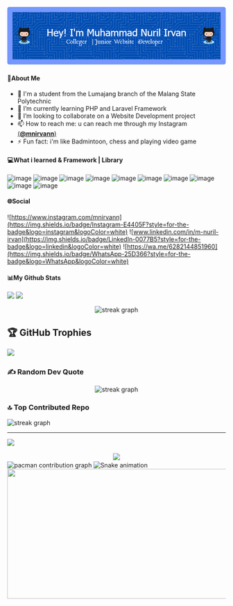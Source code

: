 ![M. Nuril Irvan](img/github-header-image.png)

<!--
**MNIrvan/MNIrvan** is a ✨ _special_ ✨ repository because its `README.md` (this file) appears on your GitHub profile.

Here are some ideas to get you started:

- 🔭 I’m currently working on ...
- 🌱 I’m currently learning ...
- 👯 I’m looking to collaborate on ...
- 🤔 I’m looking for help with ...
- 💬 Ask me about ...
- 📫 How to reach me: ...
- 😄 Pronouns: ...
- ⚡ Fun fact: ...
-->

#### 💫About Me
- 🔭 I'm a student from the Lumajang branch of the Malang State Polytechnic
- 🌱 I’m currently learning PHP and Laravel Framework
- 👯 I’m looking to collaborate on a Website Development project
- 📫 How to reach me: u can reach me through my Instagram [(**@mnirvann**)](https://instagram.com/mnirvann)
- ⚡ Fun fact: i'm like Badmintoon, chess and playing video game

#### 💻What i learned & Framework | Library

![image](    https://img.shields.io/badge/HTML5-E34F26?style=for-the-badge&logo=html5&logoColor=white) ![image](https://img.shields.io/badge/CSS3-1572B6?style=for-the-badge&logo=css3&logoColor=white) ![image](https://img.shields.io/badge/PHP-777BB4?style=for-the-badge&logo=php&logoColor=white) ![image](https://img.shields.io/badge/Bootstrap-563D7C?style=for-the-badge&logo=bootstrap&logoColor=white) ![image](https://img.shields.io/badge/Chart%20js-FF6384?style=for-the-badge&logo=chartdotjs&logoColor=white) ![image](https://img.shields.io/badge/Codeigniter-EF4223?style=for-the-badge&logo=codeigniter&logoColor=white) ![image](https://img.shields.io/badge/Font_Awesome-339AF0?style=for-the-badge&logo=fontawesome&logoColor=white) ![image](https://img.shields.io/badge/Laragon-0E83CD?style=for-the-badge&logo=Laragon&logoColor=white) ![image](https://img.shields.io/badge/Laravel-FF2D20?style=for-the-badge&logo=laravel&logoColor=white) ![image](https://img.shields.io/badge/Tailwind_CSS-38B2AC?style=for-the-badge&logo=tailwind-css&logoColor=white)

<!-- [![My Skills](https://skillicons.dev/icons?i=java,html,css,php,bootstrap,laravel,fontawesome&theme=dark)](https://skillicons.dev) -->

#### 🌐Social

![https://www.instagram.com/mnirvann](https://img.shields.io/badge/Instagram-E4405F?style=for-the-badge&logo=instagram&logoColor=white) ![www.linkedin.com/in/m-nuril-irvan](https://img.shields.io/badge/LinkedIn-0077B5?style=for-the-badge&logo=linkedin&logoColor=white) ![https://wa.me/6282144851960](https://img.shields.io/badge/WhatsApp-25D366?style=for-the-badge&logo=WhatsApp&logoColor=white)


#### 📊My Github Stats

![](https://github-readme-stats.vercel.app/api?username=MNIrvan&theme=blue-green&hide_border=false&include_all_commits=true&count_private=false) ![](https://nirzak-streak-stats.vercel.app/?user=MNIrvan&theme=blue-green&hide_border=false)

<div align="center">
 <img src="https://github-readme-stats.vercel.app/api/top-langs/?username=MNIrvan&theme=blue-green&hide_border=false&include_all_commits=true&count_private=false&layout=compact" alt="streak graph" />
 </div>

## 🏆 GitHub Trophies
![](https://github-profile-trophy.vercel.app/?username=MNIrvan&theme=radical&no-frame=false&no-bg=true&margin-w=4)

### ✍️ Random Dev Quote
<div align="center">
<img src="https://quotes-github-readme.vercel.app/api?type=horizontal&theme=radical&position=center" alt="streak graph" />
</div>


### 🔝 Top Contributed Repo

<img src="https://github-contributor-stats.vercel.app/api?username=MNIrvan&limit=5&theme=dark&combine_all_yearly_contributions=true" alt="streak graph" />

---
[![](https://visitcount.itsvg.in/api?id=MNIrvan&icon=0&color=0)](https://visitcount.itsvg.in)


<div align="center">
  <img src="https://spotify-recently-played-readme.vercel.app/api?user=315s6eeauslmd7eoeswt6wwc7pe4">
</div>

<picture>
  <source media="(prefers-color-scheme: dark)" srcset="https://raw.githubusercontent.com/MNIrvan/MNIrvan/output/pacman-contribution-graph-dark.svg">
  <source media="(prefers-color-scheme: light)" srcset="https://raw.githubusercontent.com/MNIrvan/MNIrvan/output/pacman-contribution-graph.svg">
  <img alt="pacman contribution graph" src="https://raw.githubusercontent.com/MNIrvan/MNIrvan/output/pacman-contribution-graph.svg">
</picture>

<img src="https://raw.githubusercontent.com/MNIrvan/MNIrvan/output/snake.svg" alt="Snake animation" />

<img src="https://media.giphy.com/media/v1.Y2lkPTc5MGI3NjExNmRveHhzZ29ub2lqZWN2MWJlNjRjbmZpd3drZnRwYmcxZ2poY2wwdiZlcD12MV9naWZzX3NlYXJjaCZjdD1n/FcqKy4Kj7XOK0hCW4g/giphy.gif" width="900" height="300">

